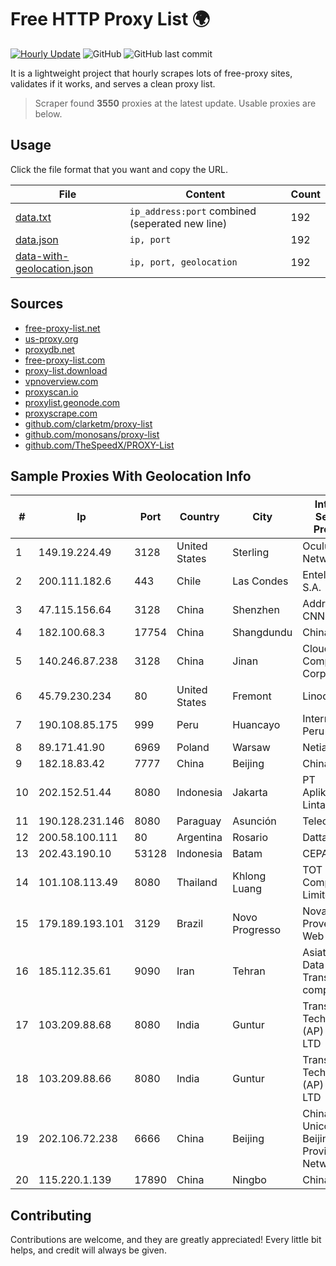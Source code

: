 
# Free HTTP Proxy List 🌍

[![Hourly Update](https://github.com/mertguvencli/http-proxy-list/actions/workflows/main.yml/badge.svg?branch=main)](https://github.com/mertguvencli/http-proxy-list/actions/workflows/main.yml)
![GitHub](https://img.shields.io/github/license/mertguvencli/http-proxy-list)
![GitHub last commit](https://img.shields.io/github/last-commit/mertguvencli/http-proxy-list)

It is a lightweight project that hourly scrapes lots of free-proxy sites, validates if it works, and serves a clean proxy list.


> Scraper found **3550** proxies at the latest update. Usable proxies are below.

## Usage

Click the file format that you want and copy the URL.


|File|Content|Count|
|----|-------|-----|
|[data.txt](https://raw.githubusercontent.com/mertguvencli/http-proxy-list/main/proxy-list/data.txt)|`ip_address:port` combined (seperated new line)|192|
|[data.json](https://raw.githubusercontent.com/mertguvencli/http-proxy-list/main/proxy-list/data.json)|`ip, port`|192|
|[data-with-geolocation.json](https://raw.githubusercontent.com/mertguvencli/http-proxy-list/main/proxy-list/data-with-geolocation.json)|`ip, port, geolocation`|192|

## Sources

* [free-proxy-list.net](https://free-proxy-list.net)
* [us-proxy.org](https://www.us-proxy.org)
* [proxydb.net](http://proxydb.net)
* [free-proxy-list.com](https://free-proxy-list.com/?page=&port=&type%5B%5D=http&type%5B%5D=https&up_time=0&search=Search)
* [proxy-list.download](https://www.proxy-list.download/HTTP)
* [vpnoverview.com](https://vpnoverview.com/privacy/anonymous-browsing/free-proxy-servers)
* [proxyscan.io](https://www.proxyscan.io)
* [proxylist.geonode.com](https://proxylist.geonode.com/api/proxy-list?limit=300&page=1&sort_by=lastChecked&sort_type=desc&protocols=http,https)
* [proxyscrape.com](https://api.proxyscrape.com/v2/?request=displayproxies&protocol=http&timeout=10000&country=all&ssl=all&anonymity=all)
* [github.com/clarketm/proxy-list](https://raw.githubusercontent.com/clarketm/proxy-list/master/proxy-list-raw.txt)
* [github.com/monosans/proxy-list](https://raw.githubusercontent.com/monosans/proxy-list/main/proxies/http.txt)
* [github.com/TheSpeedX/PROXY-List](https://raw.githubusercontent.com/TheSpeedX/PROXY-List/master/http.txt)


## Sample Proxies With Geolocation Info

|#|Ip|Port|Country|City|Internet Service Provider|
|-|--|----|-------|----|-------------------------|
|1|149.19.224.49|3128|United States|Sterling|Oculus Networks Inc|
|2|200.111.182.6|443|Chile|Las Condes|Entel Chile S.A.|
|3|47.115.156.64|3128|China|Shenzhen|Addresses CNNIC|
|4|182.100.68.3|17754|China|Shangdundu|Chinanet|
|5|140.246.87.238|3128|China|Jinan|Cloud Computing Corporation|
|6|45.79.230.234|80|United States|Fremont|Linode, LLC|
|7|190.108.85.175|999|Peru|Huancayo|Internexa Peru S.A|
|8|89.171.41.90|6969|Poland|Warsaw|Netia SA|
|9|182.18.83.42|7777|China|Beijing|China Mobile|
|10|202.152.51.44|8080|Indonesia|Jakarta|PT Aplikanusa Lintasarta|
|11|190.128.231.146|8080|Paraguay|Asunción|Telecel S.A.|
|12|200.58.100.111|80|Argentina|Rosario|Dattatec.com|
|13|202.43.190.10|53128|Indonesia|Batam|CEPATNET|
|14|101.108.113.49|8080|Thailand|Khlong Luang|TOT Public Company Limited|
|15|179.189.193.101|3129|Brazil|Novo Progresso|NovaNet Provedor e Web Ltda|
|16|185.112.35.61|9090|Iran|Tehran|Asiatech Data Transmission company|
|17|103.209.88.68|8080|India|Guntur|TransMedia Technologies (AP) PVT LTD|
|18|103.209.88.66|8080|India|Guntur|TransMedia Technologies (AP) PVT LTD|
|19|202.106.72.238|6666|China|Beijing|China Unicom Beijing Province Network|
|20|115.220.1.139|17890|China|Ningbo|Chinanet|



## Contributing

Contributions are welcome, and they are greatly appreciated! Every
little bit helps, and credit will always be given.

